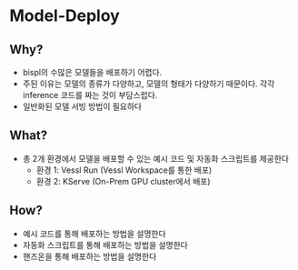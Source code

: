 # Model-Deploy

## Why?

- bispl의 수많은 모델들을 배포하기 어렵다.
- 주된 이유는 모델의 종류가 다양하고, 모델의 형태가 다양하기 때문이다. 각각 inference 코드를 짜는 것이 부담스럽다.
- 일반화된 모델 서빙 방법이 필요하다

## What?

- 총 2개 환경에서 모델을 배포할 수 있는 예시 코드 및 자동화 스크립트를 제공한다
  - 환경 1: Vessl Run (Vessl Workspace를 통한 배포)
  - 환경 2: KServe (On-Prem GPU cluster에서 배포)

## How?

- 예시 코드를 통해 배포하는 방법을 설명한다
- 자동화 스크립트를 통해 배포하는 방법을 설명한다
- 핸즈온을 통해 배포하는 방법을 설명한다
